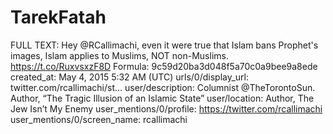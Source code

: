 # TarekFatah

FULL TEXT: Hey @RCallimachi, even it were true that Islam bans Prophet's images, Islam applies to Muslims, NOT non-Muslims. https://t.co/RuxvsxzF8D
Formula: 9c59d20ba3d048f5a70c0a9bee9a8ede
created_at: May 4, 2015 5:32 AM (UTC)
urls/0/display_url: twitter.com/rcallimachi/st…
user/description: Columnist @TheTorontoSun. Author, “The Tragic Illusion of an Islamic State”
user/location: Author, The Jew Isn’t My Enemy
user_mentions/0/profile: https://twitter.com/rcallimachi
user_mentions/0/screen_name: rcallimachi